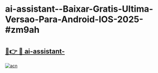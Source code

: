# ai-assistant--Baixar-Gratis-Ultima-Versao-Para-Android-IOS-2025-#zm9ah

# <h2><a href="https://ainizakaria.my?title=ai-assistant-&ref=24M">🔗👉 🔴 ai-assistant-</a></h2>

[![acn](https://github.com/user-attachments/assets/0f9c940e-d8b0-45ae-aac7-cd30a18b3e1c)](https://ainizakaria.my?title=ai-assistant-&ref=24M)

